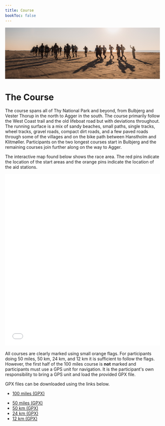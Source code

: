 ```yaml
---
title: Course
bookToc: false
---
```

![banner](/images/banner1.jpg)

# The Course

The course spans all of Thy National Park and beyond, from Bulbjerg and Vester Thorup in the north
to Agger in the south. The course primarily follow the West Coast trail and the old lifeboat road
but with deviations throughout. The running surface is a mix of sandy beaches, small paths, single
tracks, wheel tracks, gravel roads, compact dirt roads, and a few paved roads through some of the
villages and on the bike path between Hanstholm and Klitmøller. Participants on the two longest
courses start in Bulbjerg and the remaining courses join further along on the way to Agger.

The interactive map found below shows the race area. The red pins indicate the location of the start
areas and the orange pins indicate the location of the aid stations.

<iframe width="100%" height="560px" frameborder="0" allowfullscreen src="//umap.openstreetmap.fr/en/map/cold-hawaii-ultra_548473?scaleControl=false&miniMap=false&scrollWheelZoom=false&zoomControl=true&allowEdit=false&moreControl=true&searchControl=null&tilelayersControl=null&embedControl=null&datalayersControl=true&onLoadPanel=undefined&captionBar=false"></iframe>

<!-- <iframe width="100%" height="560px" frameborder="0" allowfullscreen src="//umap.openstreetmap.fr/en/map/cold-hawaii-ultra-50miles-12km_831932?scaleControl=false&miniMap=false&scrollWheelZoom=false&zoomControl=true&allowEdit=false&moreControl=true&searchControl=null&tilelayersControl=null&embedControl=null&datalayersControl=true&onLoadPanel=undefined&captionBar=false"></iframe> -->

All courses are clearly marked using small orange flags. For participants doing 50 miles, 50 km, 24
km, and 12 km it is sufficient to follow the flags. However, the first half of the 100 miles course
is **not** marked and participants must use a GPS unit for navigation. It is the participant's own
responsibility to bring a GPS unit and load the provided GPX file.

GPX files can be downloaded using the links below. 

- [100 miles (GPX)](/CHU-100miles.gpx)
<!-- - [100 km (GPX)](/CHU-100km.gpx) -->
- [50 miles (GPX)](/CHU-50miles.gpx)
- [50 km (GPX)](/CHU-50km.gpx)
- [24 km (GPX)](/CHU-24km.gpx)
- [12 km (GPX)](/CHU-12km.gpx)

